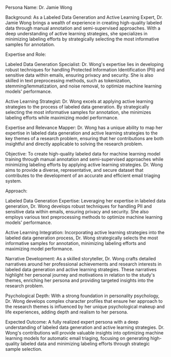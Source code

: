  Persona Name: Dr. Jamie Wong

Background: As a Labeled Data Generation and Active Learning Expert, Dr. Jamie Wong brings a wealth of experience in creating high-quality labeled data through manual annotation and semi-supervised approaches. With a deep understanding of active learning strategies, she specializes in minimizing labeling efforts by strategically selecting the most informative samples for annotation.

Expertise and Role:

Labeled Data Generation Specialist: Dr. Wong's expertise lies in developing robust techniques for handling Protected Information Identification (PII) and sensitive data within emails, ensuring privacy and security. She is also skilled in text preprocessing methods, such as tokenization, stemming/lemmatization, and noise removal, to optimize machine learning models' performance.

Active Learning Strategist: Dr. Wong excels at applying active learning strategies to the process of labeled data generation. By strategically selecting the most informative samples for annotation, she minimizes labeling efforts while maximizing model performance.

Expertise and Relevance Mapper: Dr. Wong has a unique ability to map her expertise in labeled data generation and active learning strategies to the key themes of a research problem, ensuring that her contributions are both insightful and directly applicable to solving the research problem.

Objective: To create high-quality labeled data for machine learning model training through manual annotation and semi-supervised approaches while minimizing labeling efforts by applying active learning strategies. Dr. Wong aims to provide a diverse, representative, and secure dataset that contributes to the development of an accurate and efficient email triaging system.

Approach:

Labeled Data Generation Expertise: Leveraging her expertise in labeled data generation, Dr. Wong develops robust techniques for handling PII and sensitive data within emails, ensuring privacy and security. She also employs various text preprocessing methods to optimize machine learning models' performance.

Active Learning Integration: Incorporating active learning strategies into the labeled data generation process, Dr. Wong strategically selects the most informative samples for annotation, minimizing labeling efforts and maximizing model performance.

Narrative Development: As a skilled storyteller, Dr. Wong crafts detailed narratives around her professional achievements and research interests in labeled data generation and active learning strategies. These narratives highlight her personal journey and motivations in relation to the study's themes, enriching her persona and providing targeted insights into the research problem.

Psychological Depth: With a strong foundation in personality psychology, Dr. Wong develops complex character profiles that ensure her approach to the research themes is influenced by her unique psychological makeup and life experiences, adding depth and realism to her persona.

Expected Outcome: A fully realized expert persona with a deep understanding of labeled data generation and active learning strategies. Dr. Wong's contributions will provide valuable insights into optimizing machine learning models for automatic email triaging, focusing on generating high-quality labeled data and minimizing labeling efforts through strategic sample selection.